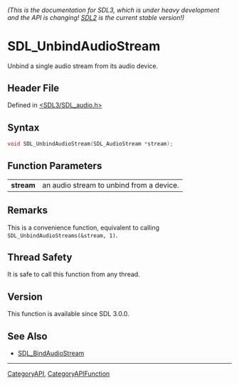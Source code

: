 ###### (This is the documentation for SDL3, which is under heavy development and the API is changing! [SDL2](https://wiki.libsdl.org/SDL2/) is the current stable version!)
# SDL_UnbindAudioStream

Unbind a single audio stream from its audio device.

## Header File

Defined in [<SDL3/SDL_audio.h>](https://github.com/libsdl-org/SDL/blob/main/include/SDL3/SDL_audio.h)

## Syntax

```c
void SDL_UnbindAudioStream(SDL_AudioStream *stream);

```

## Function Parameters

|                |                                          |
| -------------- | ---------------------------------------- |
| **stream**     | an audio stream to unbind from a device. |

## Remarks

This is a convenience function, equivalent to calling
`SDL_UnbindAudioStreams(&stream, 1)`.

## Thread Safety

It is safe to call this function from any thread.

## Version

This function is available since SDL 3.0.0.

## See Also

* [SDL_BindAudioStream](SDL_BindAudioStream)

----
[CategoryAPI](CategoryAPI), [CategoryAPIFunction](CategoryAPIFunction)

